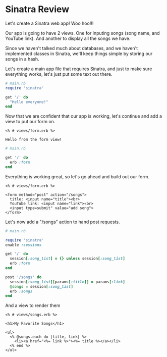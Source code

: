 # Sinatra Review
Let's create a Sinatra web app! Woo hoo!!!  
  
Our app is going to have 2 views. One for inputing songs (song name, and YouTube link). And another to display all the songs we have.  
  
Since we haven't talked much about databases, and we haven't implemented classes in Sinatra, we'll keep things simple by storing our songs in a hash.  
  
Let's create a main app file that requires Sinatra, and just to make sure everything works, let's just put some text out there.
```ruby
# main.rb
require 'sinatra'

get '/' do
  "Hello everyone!"
end
```
Now that we are confident that our app is working, let's continue and add a view to put our form on.
```erb
<% # views/form.erb %>

Hello from the form view!
```
```ruby
# main.rb

get '/' do
  erb :form
end
```
Everything is working great, so let's go ahead and build out our form.
```erb
<% # views/form.erb %>

<form method="post" action="/songs">
  title: <input name="title"><br>
  YouTube link: <input name="link"><br>
  <input type=submit" value="add song">
</form>
```
Let's now add a "/songs" action to hand post requests.
```ruby
# main.rb

require 'sinatra'
enable :sessions

get '/' do
  session[:song_list] = {} unless session[:song_list]
  erb :form
end

post '/songs' do
  session[:song_list][params[:title]] = params[:link]
  @songs = session[:song_list]
  erb :songs
end
```
And a view to render them
```erb
<% # views/songs.erb %>

<h1>My Favorite Songs</h1>

<ul>
  <% @songs.each do |title, link| %>
    <li><a href="<%= link %>"><%= title %></a></li>
  <% end %>
</ul>
```
